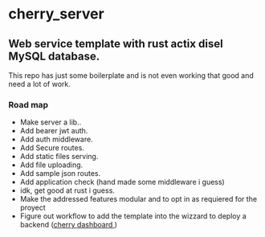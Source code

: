 # cherry_server
## Web service template with rust actix disel MySQL database. 
This repo has just some boilerplate and is not even working that good and need a lot of work.
### Road map

- Make server a lib..
- Add bearer jwt auth.
- Add auth middleware.
- Add Secure routes.
- Add static files serving.
- Add file uploading.
- Add sample json routes.
- Add application check (hand made some middleware i guess)
- idk, get good at rust i guess.
- Make the addressed features modular and to opt in as requiered for the proyect
- Figure out workflow to add the template into the wizzard to deploy a backend ([cherry dashboard ](https://github.com/jes-ale/cherry_dashboard))
